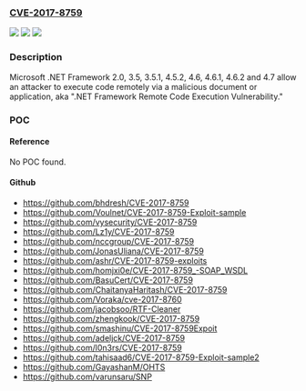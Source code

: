 ### [CVE-2017-8759](https://cve.mitre.org/cgi-bin/cvename.cgi?name=CVE-2017-8759)
![](https://img.shields.io/static/v1?label=Product&message=Microsoft%20.NET%20Framework&color=blue)
![](https://img.shields.io/static/v1?label=Version&message=n%2Fa&color=blue)
![](https://img.shields.io/static/v1?label=Vulnerability&message=Remote%20Code%20Execution&color=brighgreen)

### Description

Microsoft .NET Framework 2.0, 3.5, 3.5.1, 4.5.2, 4.6, 4.6.1, 4.6.2 and 4.7 allow an attacker to execute code remotely via a malicious document or application, aka ".NET Framework Remote Code Execution Vulnerability."

### POC

#### Reference
No POC found.

#### Github
- https://github.com/bhdresh/CVE-2017-8759
- https://github.com/Voulnet/CVE-2017-8759-Exploit-sample
- https://github.com/vysecurity/CVE-2017-8759
- https://github.com/Lz1y/CVE-2017-8759
- https://github.com/nccgroup/CVE-2017-8759
- https://github.com/JonasUliana/CVE-2017-8759
- https://github.com/ashr/CVE-2017-8759-exploits
- https://github.com/homjxi0e/CVE-2017-8759_-SOAP_WSDL
- https://github.com/BasuCert/CVE-2017-8759
- https://github.com/ChaitanyaHaritash/CVE-2017-8759
- https://github.com/Voraka/cve-2017-8760
- https://github.com/jacobsoo/RTF-Cleaner
- https://github.com/zhengkook/CVE-2017-8759
- https://github.com/smashinu/CVE-2017-8759Expoit
- https://github.com/adeljck/CVE-2017-8759
- https://github.com/l0n3rs/CVE-2017-8759
- https://github.com/tahisaad6/CVE-2017-8759-Exploit-sample2
- https://github.com/GayashanM/OHTS
- https://github.com/varunsaru/SNP

